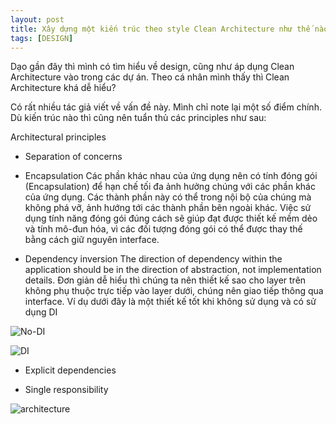 ```yaml
---
layout: post
title: Xây dựng một kiến trúc theo style Clean Architecture như thế nào?
tags: [DESIGN]
---
```


Dạo gần đây thì mình có tìm hiểu về design, cũng như áp dụng Clean Architecture vào trong các dự án. Theo cá nhân mình thấy thì Clean Architecture khá dễ hiểu? 

Có rất nhiều tác giả viết về vấn đề này. Mình chỉ note lại một số điểm chính. Dù kiến trúc nào thì cũng nên tuẩn thủ các principles như sau: 

Architectural principles

- Separation of concerns

- Encapsulation
Các phần khác nhau của ứng dụng nên có tính đóng gói (Encapsulation) để hạn chế tối đa ảnh hưởng chúng với các phần khác của ứng dụng. Các thành phần này có thể trong nội bộ của chúng mà không phá vỡ, ảnh hướng tới các thành phần bên ngoài khác. Việc sử dụng tính năng đóng gói đúng cách sẽ giúp đạt được thiết kế mềm dẻo và tính mô-đun hóa, vì các đối tượng đóng gói có thể được thay thế bằng cách giữ nguyên interface.

- Dependency inversion
 The direction of dependency within the application should be in the direction of abstraction, not implementation details.
 Đơn giản dễ hiểu thì chúng ta nên thiết kế sao cho layer trên không phụ thuộc trực tiếp vào layer dưới, chúng nên giao tiếp thông qua interface. 
 Ví dụ dưới đây là một thiết kế tốt khi không sử dụng và có sử dụng DI
 
 ![No-DI](https://docs.microsoft.com/en-us/dotnet/architecture/modern-web-apps-azure/media/image4-1.png "No-DI")
 
 ![DI](https://docs.microsoft.com/en-us/dotnet/architecture/modern-web-apps-azure/media/image4-2.png "DI")
 
 
- Explicit dependencies

- Single responsibility

![architecture](https://docs.microsoft.com/en-us/dotnet/architecture/modern-web-apps-azure/media/image5-7.png "architecture")
